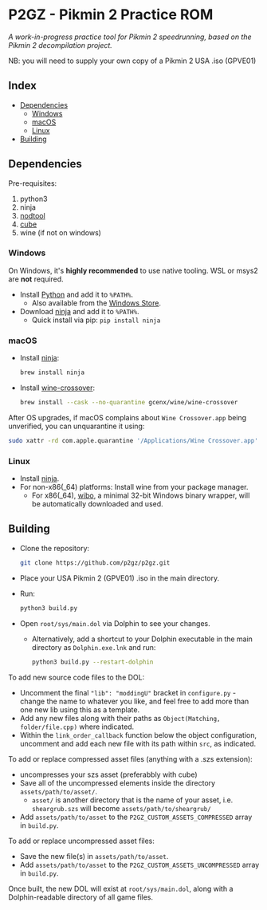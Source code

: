 # P2GZ - Pikmin 2 Practice ROM

*A work-in-progress practice tool for Pikmin 2 speedrunning, based on the Pikmin 2 decompilation project.*

NB: you will need to supply your own copy of a Pikmin 2 USA .iso (GPVE01)

Index
-----

- [Dependencies](#dependencies)
  - [Windows](#windows)
  - [macOS](#macos)
  - [Linux](#linux)
- [Building](#building)

Dependencies
------------

Pre-requisites:
1. python3
1. ninja
1. [nodtool](https://github.com/AxioDL/nod)
1. [cube](https://github.com/mayabyte/cube)
1. wine (if not on windows)

### Windows

On Windows, it's **highly recommended** to use native tooling. WSL or msys2 are **not** required.  

- Install [Python](https://www.python.org/downloads/) and add it to `%PATH%`.
  - Also available from the [Windows Store](https://apps.microsoft.com/store/detail/python-311/9NRWMJP3717K).
- Download [ninja](https://github.com/ninja-build/ninja/releases) and add it to `%PATH%`.
  - Quick install via pip: `pip install ninja`

### macOS

- Install [ninja](https://github.com/ninja-build/ninja/wiki/Pre-built-Ninja-packages):

  ```sh
  brew install ninja
  ```

- Install [wine-crossover](https://github.com/Gcenx/homebrew-wine):

  ```sh
  brew install --cask --no-quarantine gcenx/wine/wine-crossover
  ```

After OS upgrades, if macOS complains about `Wine Crossover.app` being unverified, you can unquarantine it using:

```sh
sudo xattr -rd com.apple.quarantine '/Applications/Wine Crossover.app'
```

### Linux

- Install [ninja](https://github.com/ninja-build/ninja/wiki/Pre-built-Ninja-packages).
- For non-x86(_64) platforms: Install wine from your package manager.
  - For x86(_64), [wibo](https://github.com/decompals/wibo), a minimal 32-bit Windows binary wrapper, will be automatically downloaded and used.

Building
--------

- Clone the repository:

  ```sh
  git clone https://github.com/p2gz/p2gz.git
  ```

- Place your USA Pikmin 2 (GPVE01) .iso in the main directory.

- Run:
  ```sh
  python3 build.py
  ```

- Open `root/sys/main.dol` via Dolphin to see your changes.

  - Alternatively, add a shortcut to your Dolphin executable in the main directory as `Dolphin.exe.lnk` and run:
    ```sh
    python3 build.py --restart-dolphin
    ```

To add new source code files to the DOL:

- Uncomment the final `"lib": "moddingU"` bracket in `configure.py` - change the name to whatever you like, and feel free to add more than one new lib using this as a template.
- Add any new files along with their paths as `Object(Matching, folder/file.cpp)` where indicated.
- Within the `link_order_callback` function below the object configuration, uncomment and add each new file with its path within `src`, as indicated.

To add or replace compressed asset files (anything with a .szs extension):

- uncompresses your szs asset (preferabbly with cube)
- Save all of the uncompressed elements inside the directory `assets/path/to/asset/`.
  - `asset/` is another directory that is the name of your asset, i.e. `sheargrub.szs` will become `assets/path/to/sheargrub/`
- Add `assets/path/to/asset` to the `P2GZ_CUSTOM_ASSETS_COMPRESSED` array in `build.py`.

To add or replace uncompressed asset files:

- Save the new file(s) in `assets/path/to/asset`.
- Add `assets/path/to/asset` to the `P2GZ_CUSTOM_ASSETS_UNCOMPRESSED` array in `build.py`.

Once built, the new DOL will exist at `root/sys/main.dol`, along with a Dolphin-readable directory of all game files.
